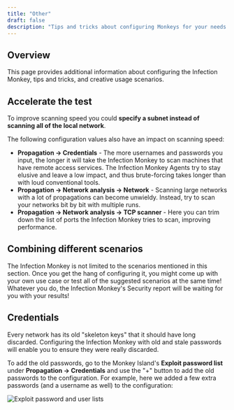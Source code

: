 ```yaml
---
title: "Other"
draft: false
description: "Tips and tricks about configuring Monkeys for your needs."
---
```


## Overview
This page provides additional information about configuring the Infection
Monkey, tips and tricks, and creative usage scenarios.

## Accelerate the test

To improve scanning speed you could **specify a subnet instead of scanning all
of the local network**.

The following configuration values also have an impact on scanning speed:
- **Propagation -> Credentials** - The more usernames and passwords you input,
  the longer it will take the Infection Monkey to scan machines that have
  remote access services. The Infection Monkey Agents try to stay elusive and
  leave a low impact, and thus brute-forcing takes longer than with loud
  conventional tools.
- **Propagation -> Network analysis -> Network** - Scanning large networks with
  a lot of propagations can become unwieldy. Instead, try to scan your networks
  bit by bit with multiple runs.
- **Propagation -> Network analysis -> TCP scanner** - Here you can trim down
  the list of ports the Infection Monkey tries to scan, improving performance.

## Combining different scenarios

The Infection Monkey is not limited to the scenarios mentioned in this section.
Once you get the hang of configuring it, you might come up with your own use
case or test all of the suggested scenarios at the same time! Whatever you do,
the Infection Monkey's Security report will be waiting for you with your
results!

## Credentials

Every network has its old "skeleton keys" that it should have long discarded.
Configuring the Infection Monkey with old and stale passwords will enable you
to ensure they were really discarded.

To add the old passwords, go to the Monkey Island's **Exploit password list**
under **Propagation -> Credentials** and use the "+" button to add the old
passwords to the configuration. For example, here we added a few extra
passwords (and a username as well) to the configuration:

![Exploit password and user lists](/images/island/configuration_page/credentials_configuration.png "Exploit password and user lists")
